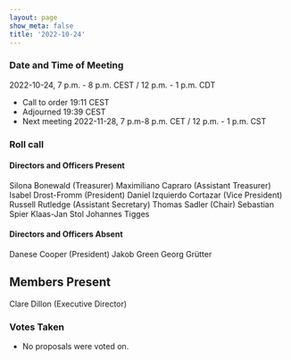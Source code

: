 ```yaml
---
layout: page
show_meta: false
title: '2022-10-24'
---
```


### Date and Time of Meeting

2022-10-24, 7 p.m. - 8 p.m. CEST / 12 p.m. - 1 p.m. CDT

* Call to order 19:11 CEST
* Adjourned 19:39 CEST
* Next meeting 2022-11-28, 7 p.m-8 p.m. CET / 12 p.m. - 1 p.m. CST

### Roll call

#### Directors and Officers Present

Silona Bonewald (Treasurer)
Maximiliano Capraro (Assistant Treasurer)
Isabel Drost-Fromm (President)
Daniel Izquierdo Cortazar (Vice President)
Russell Rutledge (Assistant Secretary)
Thomas Sadler (Chair)
Sebastian Spier
Klaas-Jan Stol
Johannes Tigges

#### Directors and Officers Absent

Danese Cooper (President)
Jakob Green
Georg Grütter


## Members Present
Clare Dillon (Executive Director)

### Votes Taken

* No proposals were voted on.
